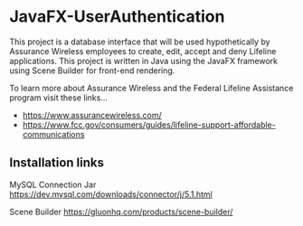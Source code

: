 # JavaFX-UserAuthentication
This project is a database interface that will be used hypothetically by Assurance Wireless employees to create, edit, accept and deny Lifeline applications.
This project is written in Java using the JavaFX framework using Scene Builder for front-end rendering.

To learn more about Assurance Wireless and the Federal Lifeline Assistance program visit these links...
* https://www.assurancewireless.com/
* https://www.fcc.gov/consumers/guides/lifeline-support-affordable-communications


## Installation links 
MySQL Connection Jar
https://dev.mysql.com/downloads/connector/j/5.1.html

Scene Builder
https://gluonhq.com/products/scene-builder/
